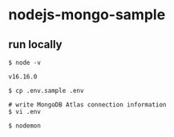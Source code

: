 # nodejs-mongo-sample

## run locally

```shell
$ node -v      

v16.16.0
```

```shell
$ cp .env.sample .env

# write MongoDB Atlas connection information
$ vi .env

$ nodemon
```
